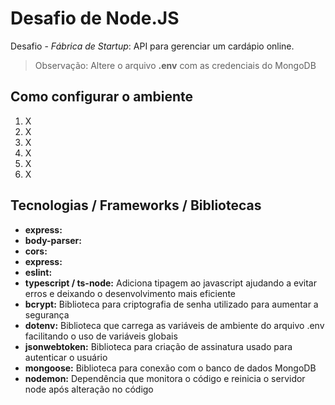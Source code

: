 # **Desafio de Node.JS**

Desafio - *Fábrica de Startup*:
API para gerenciar um cardápio online.

> Observação: Altere o arquivo **.env** com as credenciais do MongoDB

## Como configurar o ambiente
 1. X
 2. X
 3. X
 4. X
 5. X
 6. X

## Tecnologias / Frameworks / Bibliotecas

- **express:** 
- **body-parser:** 
- **cors:** 
- **express:** 
- **eslint:** 
- **typescript / ts-node:** Adiciona tipagem ao javascript ajudando a evitar erros e deixando o desenvolvimento mais eficiente
- **bcrypt:** Biblioteca para criptografia de senha utilizado para aumentar a segurança
- **dotenv:** Biblioteca que carrega as variáveis de ambiente do arquivo .env facilitando o uso de variáveis globais
- **jsonwebtoken:** Biblioteca para criação de assinatura usado para autenticar o usuário
- **mongoose:** Biblioteca para conexão com o banco de dados MongoDB
- **nodemon:** Dependência que monitora o código e reinicia o servidor node após alteração no código